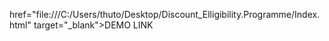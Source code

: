 </a> href="file:///C:/Users/thuto/Desktop/Discount_Elligibility.Programme/Index.html" target="_blank">DEMO LINK </a>
